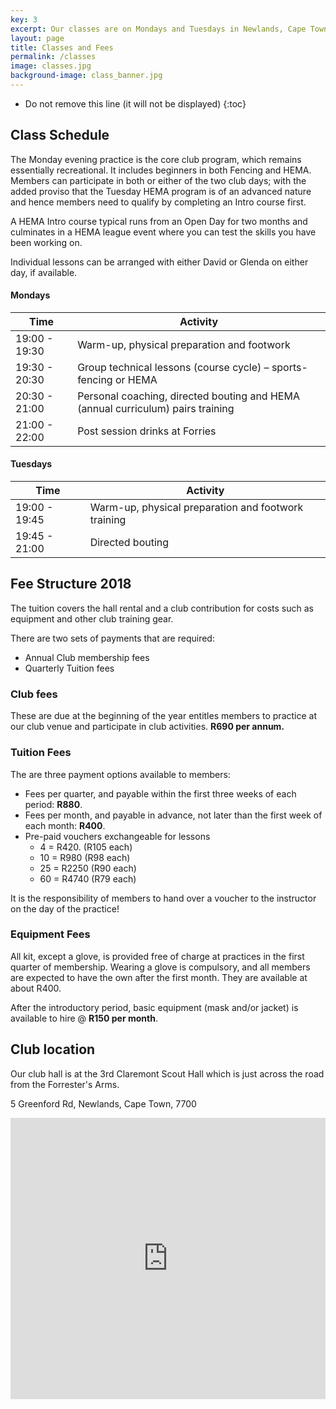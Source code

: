 ```yaml
---
key: 3
excerpt: Our classes are on Mondays and Tuesdays in Newlands, Cape Town. 
layout: page
title: Classes and Fees
permalink: /classes
image: classes.jpg
background-image: class_banner.jpg
---
```


* Do not remove this line (it will not be displayed)
{:toc}

## Class Schedule

The Monday evening practice is the core club program, which remains essentially recreational. It includes beginners in both Fencing and HEMA. Members can participate in both or either of the two club days; with the added proviso that the Tuesday HEMA program is of an advanced nature and hence members need to qualify by completing an Intro course first.

A HEMA Intro course typical runs from an Open Day for two months and culminates in a HEMA league event where you can test the skills you have been working on.

Individual lessons can be arranged with either David or Glenda on either day, if available.

#### Mondays

|Time|Activity|
|----|----|
|19:00 - 19:30|Warm-up, physical preparation and footwork|
|19:30 - 20:30|Group technical lessons (course cycle) – sports-fencing or HEMA|
|20:30 - 21:00|Personal coaching, directed bouting and HEMA (annual curriculum) pairs training|
|21:00 - 22:00|Post session drinks at Forries |

#### Tuesdays

|Time|Activity|
|----|----|
|19:00 - 19:45|Warm-up, physical preparation and footwork training|
|19:45 - 21:00|Directed bouting|

## Fee Structure 2018

The tuition covers the hall rental and a club contribution for costs such as equipment and other club training gear.

There are two sets of payments that are required:

* Annual Club membership fees
* Quarterly Tuition fees

### Club fees

These are due at the beginning of the year entitles members to practice at our club venue and participate in club activities. **R690 per annum.**

### Tuition Fees

The are three payment options available to members:

* Fees per quarter, and payable within the first three weeks of each period: **R880**.
* Fees per month, and payable in advance, not later than the first week of each month: **R400**.
* Pre-paid vouchers exchangeable for lessons
    * 4 = R420. (R105 each)
    * 10 = R980 (R98 each)
    * 25 = R2250 (R90 each)
    * 60 = R4740 (R79 each)

It is the responsibility of members to hand over a voucher to the instructor on the day of the practice!

### Equipment Fees

All kit, except a glove, is provided free of charge at practices in the first quarter of membership.
Wearing a glove is compulsory, and all members are expected to have the own after the first month. They are available at about R400.

After the introductory period, basic equipment (mask and/or jacket) is available to hire @ **R150 per month**.

## Club location

Our club hall is at the 3rd Claremont Scout Hall which is just across the road from the Forrester's Arms.

5 Greenford Rd, Newlands, Cape Town, 7700

<iframe width="100%" height="450" frameborder="0" style="border:0"
src="https://www.google.com/maps/embed/v1/place?q=Scout%20Hall%20greenford%20road%20newlands&key=AIzaSyBx1McfoK9JMyRcbq8VLhMu0S0EnpTjlq4" allowfullscreen></iframe> 
